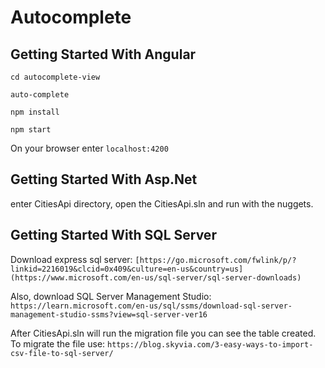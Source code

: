 # Autocomplete

## Getting Started With Angular

`cd autocomplete-view`

`auto-complete`


`npm install`


`npm start`

On your browser enter `localhost:4200`


## Getting Started With Asp.Net
enter CitiesApi directory, open the CitiesApi.sln and run with the nuggets.


## Getting Started With SQL Server

Download express sql server:
`[https://go.microsoft.com/fwlink/p/?linkid=2216019&clcid=0x409&culture=en-us&country=us](https://www.microsoft.com/en-us/sql-server/sql-server-downloads)`

Also, download SQL Server Management Studio:
`https://learn.microsoft.com/en-us/sql/ssms/download-sql-server-management-studio-ssms?view=sql-server-ver16`

After CitiesApi.sln will run the migration file you can see the table created.
To migrate the file use: `https://blog.skyvia.com/3-easy-ways-to-import-csv-file-to-sql-server/`




